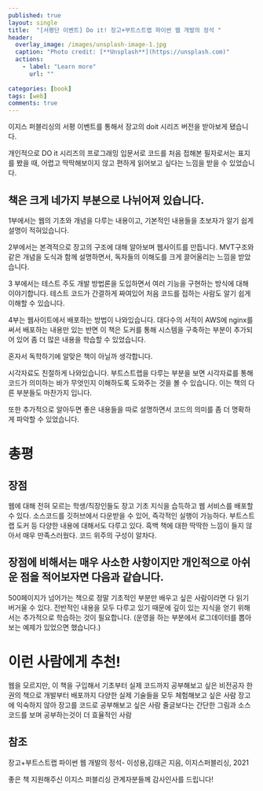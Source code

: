 ```yaml
---
published: true
layout: single
title:  "[서평단 이벤트] Do it! 장고+부트스트랩 파이썬 웹 개발의 정석 "
header:
  overlay_image: /images/unsplash-image-1.jpg
  caption: "Photo credit: [**Unsplash**](https://unsplash.com)"
  actions:
    - label: "Learn more"
      url: ""
      
categories: [book]
tags: [web]
comments: true
---
```


이지스 퍼블리싱의 서평 이벤트를 통해서 장고의 doit 시리즈 버전을 받아보게 됐습니다.

개인적으로 DO it 시리즈의 프로그래밍 입문서로 코드를 처음 접해본 필자로서는 표지를 봤을 때, 어렵고 딱딱해보이지 않고 편하게 읽어보고 싶다는 느낌을 받을 수 있었습니다.

 

## 책은 크게 네가지 부분으로 나뉘어져 있습니다.

1부에서는 웹의 기초와 개념을 다루는 내용이고, 기본적인 내용들을 초보자가 알기 쉽게 설명이 적혀있습니다.

2부에서는 본격적으로 장고의 구조에 대해 알아보며 웹사이트를 만듭니다. MVT구조와 같은 개념을 도식과 함께 설명하면서, 독자들의 이해도를 크게 끌어올리는 느낌을 받았습니다.

3 부에서는 테스트 주도 개발 방법론을 도입하면서 여러 기능을 구현하는 방식에 대해 이야기합니다. 테스트 코드가 간결하게 짜여있어 처음 코드를 접하는 사람도 알기 쉽게 이해할 수 있습니다.

4부는 웹사이트에서 배포하는 방법이 나와있습니다. 대다수의 서적이 AWS에 nginx를 써서 배포하는 내용만 있는 반면 이 책은 도커를 통해 시스템을 구축하는 부분이 추가되어 있어 좀 더 많은 내용을 학습할 수 있었습니다.

혼자서 독학하기에 알맞은 책이 아닐까 생각합니다.

 

시각자료도 친절하게 나와있습니다. 부트스트랩을 다루는 부분을 보면 시각자료를 통해 코드가 의미하는 바가 무엇인지 이해하도록 도와주는 것을 볼 수 있습니다. 이는 책의 다른 부분들도 마찬가지 입니다.

또한 추가적으로 알아두면 좋은 내용들을 따로 설명하면서 코드의 의미를 좀 더 명확하게 파악할 수 있었습니다.

 

# 총평

## 장점

 

웹에 대해 전혀 모르는 학생/직장인들도 장고 기초 지식을 습득하고 웹 서비스를 배포할 수 있다.
소스코드를 깃허브에서 다운받을 수 있어, 즉각적인 실행이 가능하다.
부트스트랩 도커 등 다양한 내용에 대해서도 다루고 있다.
흑백 책에 대한 딱딱한 느낌이 들지 않아서 매우 만족스러웠다.
코드 위주의 구성이 알차다.
 

## 장점에 비해서는 매우 사소한 사항이지만 개인적으로 아쉬운 점을 적어보자면 다음과 같습니다.

 

500페이지가 넘어가는 책으로 정말 기초적인 부분만 배우고 싶은 사람이라면 다 읽기 버거울 수 있다.
전반적인 내용을 모두 다루고 있기 때문에 깊이 있는 지식을 얻기 위해서는 추가적으로 학습하는 것이 필요합니다. (운영을 하는 부분에서 로그데이터를 뽑아보는 예제가 있었으면 했습니다.)
 

# 이런 사람에게 추천!

 

웹을 모르지만, 이 책을 구입해서 기초부터 실제 코드까지 공부해보고 싶은 비전공자
한권의 책으로 개발부터 배포까지 다양한 실제 기술들을 모두 체험해보고 싶은 사람
장고에 익숙하지 않아 장고를 코드로 공부해보고 싶은 사람
줄글보다는 간단한 그림과 소스코드를 보며 공부하는것이 더 효율적인 사람
 

## 참조

장고+부트스트랩 파이썬 웹 개발의 정석- 이성용,김태곤 지음, 이지스퍼블리싱, 2021

 

좋은 책 지원해주신 이지스 퍼블리싱 관계자분들께 감사인사를 드립니다!